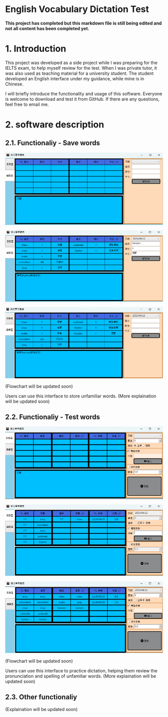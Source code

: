 # English Vocabulary Dictation Test

**This project has completed but this markdown file is still being edited and not all content has been completed yet.**

# 1. Introduction

This project was developed as a side project while I was preparing for the IELTS exam, to help myself review for the test. When I was private tutor, it was also used as teaching material for a university student. The student developed an English interface under my guidance, while mine is in Chinese.

I will briefly introduce the functionality and usage of this software. Everyone is welcome to download and test it from GitHub. If there are any questions, feel free to email me.

# 2. software description

## 2.1. Functionaliy - Save words

![Image Error](./Other/Image/image_01.png)

![Image Error](./Other/Image/image_02.png)

![Image Error](./Other/Image/image_03.png)

(Flowchart will be updated soon)

Users can use this interface to store unfamiliar words. (More explaination will be updated soon)

## 2.2. Functionaliy - Test words

![Image Error](./Other/Image/image_04.png)

![Image Error](./Other/Image/image_05.png)

![Image Error](./Other/Image/image_06.png)

(Flowchart will be updated soon)

Users can use this interface to practice dictation, helping them review the pronunciation and spelling of unfamiliar words. (More explaination will be updated soon)

## 2.3. Other functionaliy

(Explaination will be updated soon)
